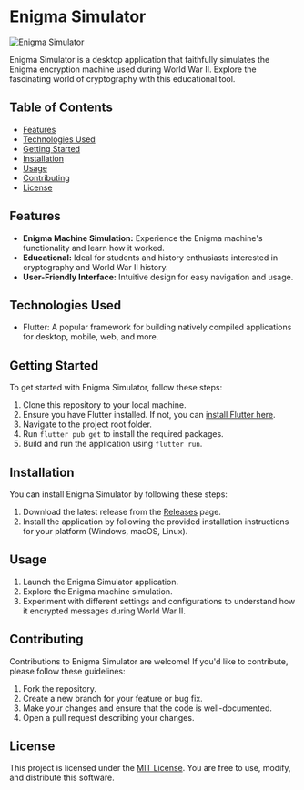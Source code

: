 # Enigma Simulator

![Enigma Simulator](https://res.cloudinary.com/dmgeaamqy/image/upload/v1681448381/portfolioAssets/projects/enigma_pd1okr.png)

Enigma Simulator is a desktop application that faithfully simulates the Enigma encryption machine used during World War II. Explore the fascinating world of cryptography with this educational tool.

## Table of Contents
- [Features](#features)
- [Technologies Used](#technologies-used)
- [Getting Started](#getting-started)
- [Installation](#installation)
- [Usage](#usage)
- [Contributing](#contributing)
- [License](#license)

## Features

- **Enigma Machine Simulation:** Experience the Enigma machine's functionality and learn how it worked.
- **Educational:** Ideal for students and history enthusiasts interested in cryptography and World War II history.
- **User-Friendly Interface:** Intuitive design for easy navigation and usage.

## Technologies Used

- Flutter: A popular framework for building natively compiled applications for desktop, mobile, web, and more.

## Getting Started

To get started with Enigma Simulator, follow these steps:

1. Clone this repository to your local machine.
2. Ensure you have Flutter installed. If not, you can [install Flutter here](https://flutter.dev/docs/get-started/install).
3. Navigate to the project root folder.
4. Run `flutter pub get` to install the required packages.
5. Build and run the application using `flutter run`.

## Installation

You can install Enigma Simulator by following these steps:

1. Download the latest release from the [Releases](https://github.com/yourusername/enigma-simulator/releases) page.
2. Install the application by following the provided installation instructions for your platform (Windows, macOS, Linux).

## Usage

1. Launch the Enigma Simulator application.
2. Explore the Enigma machine simulation.
3. Experiment with different settings and configurations to understand how it encrypted messages during World War II.

## Contributing

Contributions to Enigma Simulator are welcome! If you'd like to contribute, please follow these guidelines:

1. Fork the repository.
2. Create a new branch for your feature or bug fix.
3. Make your changes and ensure that the code is well-documented.
4. Open a pull request describing your changes.

## License

This project is licensed under the [MIT License](LICENSE). You are free to use, modify, and distribute this software.
